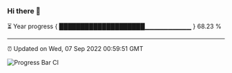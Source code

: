 ### Hi there 👋

⏳ Year progress { ████████████████████▁▁▁▁▁▁▁▁▁▁ } 68.23 %

---

⏰ Updated on Wed, 07 Sep 2022 00:59:51 GMT

![Progress Bar CI](https://github.com/Shyam-Makwana/GitHub-Actions-Demo/workflows/Progress%20Bar%20CI/badge.svg)
